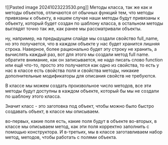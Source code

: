 ![[Pasted image 20241023223530.png]]
Методы класса, так же как и методы объектов, отличаются от обычных функций тем, что методы привязаны к объекту,
в нашем случае наши методы будут привязаны к объекту, который будет создан по шаблону класса, в остальном методы выглядят точно так же, как ранее мы рассматривали объекты. 

ну, например,
на предыдущем слайде мы создали свойство full_name, но это получается, что в каждом объекте у нас будет хранится лишняя строка.
Наверное, более рационально будет эту строку не хранить, а вычислять каждый раз, вот для этого мы создали метод full name.
обратите внимание, как он записывается, не надо писать слово function или ещё что-то, просто это получается как одно из свойства, то есть у нас в классе есть свойства поля и свойства методы, никакие дополнительные модификаторы для описания свойств не требуются.

В классе мы можем создать произвольное число методов, все эти методы будут доступны в каждом объекте,
который бы мы не создали по шаблону этого класса.

Значит класс - это заготовка под объект, чтобы можно было быстро создавать объект, в классе мы описываем.

во-первых, какие поля есть, какие поля будут в объекте
во-вторых, в классе мы описываем метод, как эти поля корректно заполнить с помощью конструктора.
И в-третьих, мы в классе заготавливаем набор метод,
методов, чтобы работать с полями объекта.
